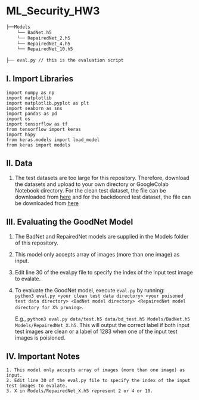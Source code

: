 # ML_Security_HW3
```bash
├──Models
    └── BadNet.h5
    └── RepairedNet_2.h5
    └── RepairedNet_4.h5
    └── RepairedNet_10.h5
    
├── eval.py // this is the evaluation script
```

## I. Import Libraries
    import numpy as np
    import matplotlib 
    import matplotlib.pyplot as plt
    import seaborn as sns
    import pandas as pd
    import os
    import tensorflow as tf
    from tensorflow import keras
    import h5py
    from keras.models import load_model
    from keras import models
   
## II. Data
   1. The test datasets are too large for this repository. Therefore, download the datasets and upload to your own directory or GoogleColab Notebook directory. For the clean test dataset, the file can be downloaded from [here](https://drive.google.com/file/d/1HpahIi-RcvtaRoly_TbuoBzWUaAjVDgt/view?usp=sharing) and for the backdoored test dataset, the file can be downloaded from [here](https://drive.google.com/file/d/1kxNACo0qFo8QdZgtGHvaA67p4h4RcNIy/view?usp=sharing)

## III. Evaluating the GoodNet Model
   1. The BadNet and RepairedNet models are supplied in the Models folder of this repository.
   2. This model only accepts array of images (more than one image) as input.
   3. Edit line 30 of the eval.py file to specify the index of the input test image to evalate.
   4. To evaluate the GoodNet model, execute `eval.py` by running:  
      `python3 eval.py <your clean test data directory> <your poisoned test data directory> <BadNet model directory> <RepairedNet model directory for X% pruning>`.
      
      E.g., `python3 eval.py data/test.h5 data/bd_test.h5 Models/BadNet.h5 Models/RepairedNet_X.h5`. This will output the correct label if both input test images are clean or a label of 1283 when one of the input test images is poisioned.
## IV. Important Notes
    1. This model only accepts array of images (more than one image) as input.
    2. Edit line 30 of the eval.py file to specify the index of the input test images to evalate. 
    3. X in Models/RepairedNet_X.h5 represent 2 or 4 or 10.
